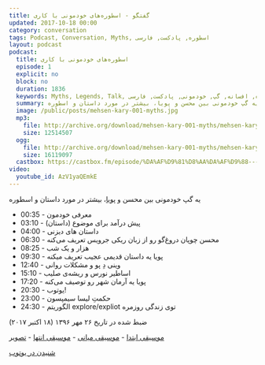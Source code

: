 ```yaml
---
title: گفتگو - اسطوره‌های خودمونی با کاری
updated: 2017-10-18 00:00
category: conversation
tags: Podcast, Conversation, Myths, اسطوره, پادکست, فارسی
layout: podcast
podcast:
  title: اسطوره‌های خودمونی با کاری
  episode: 1
  explicit: no
  block: no
  duration: 1836
  keywords: Myths, Legends, Talk, اسطوره, افسانه, گپ, خودمونی, پادکست, فارسی
  summary: یه گپ خودمونی بین محسن و پویا، بیشتر در مورد داستان و اسطوره
  image: /public/posts/mehsen-kary-001-myths.jpg
  mp3:
    file: http://archive.org/download/mehsen-kary-001-myths/mehsen-kary-001-myths.mp3
    size: 12514507
  ogg:
    file: http://archive.org/download/mehsen-kary-001-myths/mehsen-kary-001-myths.ogg
    size: 16119097
  castbox: https://castbox.fm/episode/%DA%AF%D9%81%D8%AA%DA%AF%D9%88---%D8%A7%D8%B3%D8%B7%D9%88%D8%B1%D9%87%E2%80%8C%D9%87%D8%A7%DB%8C-%D8%AE%D9%88%D8%AF%D9%85%D9%88%D9%86%DB%8C-%D8%A8%D8%A7-%DA%A9%D8%A7%D8%B1%DB%8C-id2452890-id201583049
video:
  youtube_id: AzV1yaQEmkE
---
```

یه گپ خودمونی بین محسن و [پویا](https://kary.us)، بیشتر در مورد داستان و اسطوره

* 00:35 - معرفی خودمون
* 03:10 - پیش درآمد برای موضوع (داستان)
* 04:00 - داستان های دیزنی
* 06:30 - محسن چوپان دروغ‌گو رو از زبان ریکی جرویس تعریف می‌کنه
* 08:25 - هزار و یک شب
* 09:30 - پویا یه داستان قدیمی عجیب تعریف میکنه
* 12:40 - وینی دِ پو و مشکلات روانی
* 15:10 - اساطیر نورس و ریشه‌ی صلیب
* 17:20 - پویا یه آرمان شهر رو توصیف می‌کنه
* 20:30 - یوتوب!
* 23:00 - حکمتِ لیسا سیمپسون
* 24:30 - الگوریتم explore/expliot توی زندگی روزمره

ضبط شده در تاریخ ۲۶ مهر ۱۳۹۶ (۱۸ اکتبر ۲۰۱۷)

[موسیقی ابتدا](http://ccmixter.org/files/jlbrock44/56346) - 
[موسیقی میانی](http://ccmixter.org/files/cdk/53755) - 
[موسیقی انتها](http://ccmixter.org/files/airtone/56520) - 
[تصویر](https://commons.wikimedia.org/wiki/File:Benozzo_gozzoli,_corteo_dei_magi,_1_inizio,_1459,_16.JPG)

[شنیدن در یوتوب](https://www.youtube.com/watch?v=AzV1yaQEmkE)

